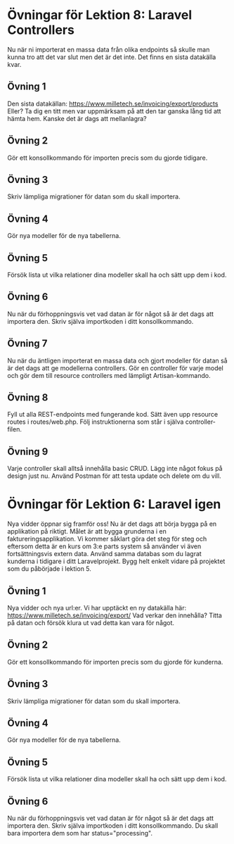 # Övningar för Lektion 8: Laravel Controllers
Nu när ni importerat en massa data från olika endpoints så skulle man kunna tro att det var slut men det är det inte.
Det finns en sista datakälla kvar.
## Övning 1
Den sista datakällan: https://www.milletech.se/invoicing/export/products
Eller? Ta dig en titt men var uppmärksam på att den tar ganska lång tid att hämta hem.
Kanske det är dags att mellanlagra?
## Övning 2
Gör ett konsollkommando för importen precis som du gjorde tidigare.
## Övning 3
Skriv lämpliga migrationer för datan som du skall importera.
## Övning 4
Gör nya modeller för de nya tabellerna.
## Övning 5
Försök lista ut vilka relationer dina modeller skall ha och sätt upp dem i kod.
## Övning 6
Nu när du förhoppningsvis vet vad datan är för något så är det dags att importera den.
Skriv själva importkoden i ditt konsollkommando.
## Övning 7
Nu när du äntligen importerat en massa data och gjort modeller för datan så är det dags att ge modellerna controllers.
Gör en controller för varje model och gör dem till resource controllers med lämpligt Artisan-kommando.
## Övning 8
Fyll ut alla REST-endpoints med fungerande kod. Sätt även upp resource routes i routes/web.php.
Följ instruktionerna som står i själva controller-filen.
## Övning 9
Varje controller skall alltså innehålla basic CRUD. Lägg inte något fokus på design just nu.
Använd Postman för att testa update och delete om du vill.



# Övningar för Lektion 6: Laravel igen
Nya vidder öppnar sig framför oss!
Nu är det dags att börja bygga på en applikation på riktigt. Målet är att bygga grunderna i en faktureringsapplikation.
Vi kommer såklart göra det steg för steg och eftersom detta är en kurs om 3:e parts system så använder vi även fortsättningsvis extern data.
Använd samma databas som du lagrat kunderna i tidigare i ditt Laravelprojekt.
Bygg helt enkelt vidare på projektet som du påbörjade i lektion 5.
## Övning 1
Nya vidder och nya url:er. Vi har upptäckt en ny datakälla här: https://www.milletech.se/invoicing/export/
Vad verkar den innehålla? Titta på datan och försök klura ut vad detta kan vara för något.
## Övning 2
Gör ett konsollkommando för importen precis som du gjorde för kunderna.
## Övning 3
Skriv lämpliga migrationer för datan som du skall importera.
## Övning 4
Gör nya modeller för de nya tabellerna.
## Övning 5
Försök lista ut vilka relationer dina modeller skall ha och sätt upp dem i kod.
## Övning 6
Nu när du förhoppningsvis vet vad datan är för något så är det dags att importera den.
Skriv själva importkoden i ditt konsollkommando.
Du skall bara importera dem som har status="processing".